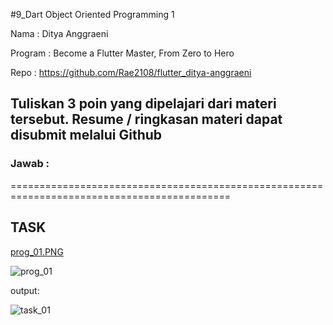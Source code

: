 #9_Dart Object Oriented Programming 1

Nama : Ditya Anggraeni

Program : Become a Flutter Master, From Zero to Hero

Repo : https://github.com/Rae2108/flutter_ditya-anggraeni

## Tuliskan 3 poin yang dipelajari dari materi tersebut. Resume / ringkasan materi dapat disubmit melalui Github

### Jawab : 



============================================================================================

## TASK 

 
[prog_01.PNG](./Screenshoot/prog_01.PNG) 

![prog_01](./Screenshoot/prog_01.PNG)



output:

![task_01](./Screenshoot/task_01.PNG)

